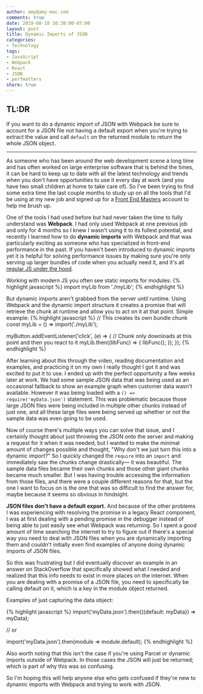 ```yaml
---
author: amy@amy-mac.com
comments: true
date: 2019-08-18 16:38:00-07:00
layout: post
title: Dynamic Imports of JSON
categories:
- Technology
tags:
- JavaScript
- Webpack
- React
- JSON
- perfmatters
share: true
---
```

## TL:DR
If you want to do a dynamic import of JSON with Webpack be sure to account for a JSON file not having a default export when you're trying to extract the value and call `default` on the returned module to return the whole JSON object.

----

As someone who has been around the web development scene a long time and has often worked on large enterprise software that is behind the times, it can be hard to keep up to date with all the latest technology and trends when you don't have opportunities to use it every day at work (and you have two small children at home to take care of). So I've been trying to find some extra time the last couple months to study up on all the tools that I'd be using at my new job and signed up for a [Front End Masters](https://frontendmasters.com/) account to help me brush up.

One of the tools I had used before but had never taken the time to fully understand was **Webpack**. I had only used Webpack at one previous job and only for 4 months so I knew I wasn't using it to its fullest potential, and recently I learned how to do **dynamic imports** with Webpack and that was particularly exciting as someone who has specialized in front-end performance in the past. If you haven't been introduced to dynamic imports yet it is helpful for solving performance issues by making sure you're only serving up larger bundles of code when you actually need it, and it's all [regular JS under the hood](https://v8.dev/features/dynamic-import).

Working with modern JS you often see static imports for modules:
{% highlight javascript %}
import myLib from './myLib';
{% endhighlight %}

But dynamic imports aren't grabbed from the server until runtime. Using Webpack and the dynamic import structure it creates a promise that will retrieve the chunk at runtime and allow you to act on it at that point. Simple example:
{% highlight javascript %}
// This creates its own bundle chunk
const myLib = () => import('./myLib');

myButton.addEventListener('click', (e) => {
  // Chunk only downloads at this point and then you react to it
  myLib.then((libFunc) => {
    libFunc();
  });
});
{% endhighlight %}

After learning about this through the video, reading documentation and examples, and practicing it on my own I really thought I got it and was excited to put it to use. I ended up with the perfect opportunity a few weeks later at work. We had some sample JSON data that was being used as an occasional fallback to show an example graph when customer data wasn't available. However it was being loaded with a `() => require('myData.json')` statement. This was problematic because those large JSON files were being included in multiple other chunks instead of just one, and all these large files were being served up whether or not the sample data was even going to be used.

Now of course there's multiple ways you can solve that issue, and I certainly thought about just throwing the JSON onto the server and making a request for it when it was needed, but I wanted to make the minimal amount of changes possible and thought, "Why don't we just turn this into a dynamic import?" So I quickly changed the `require` into an `import` and immediately saw the chunks change drastically&mdash; it was beautiful. The sample data files became their own chunks and those other giant chunks became much smaller. But I was having trouble accessing the information from those files, and there were a couple different reasons for that, but the one I want to focus on is the one that was so difficult to find the answer for, maybe because it seems so obvious in hindsight. 

**JSON files don't have a default export.** And because of the other problems I was experiencing with resolving the promise in a legacy React component, I was at first dealing with a pending promise in the debugger instead of being able to just easily see what Webpack was returning. So I spent a good amount of time searching the internet to try to figure out if there's a special way you need to deal with JSON files when you are dynamically importing them and couldn't initially even find examples of anyone doing dynamic imports of JSON files.

So this was frustrating but I did eventually discover an example in an answer on StackOverflow that specifically showed what I needed and realized that this info needs to exist in more places on the internet. When you are dealing with a promise of a JSON file, you need to specifically be calling default on it, which is a key in the module object returned.

Examples of just capturing the data object:

{% highlight javascript %}
import('myData.json').then(({default: myData}) => myData);

// or

import('myData.json').then(module => module.default);
{% endhighlight %}

Also worth noting that this isn't the case if you're using Parcel or dynamic imports outside of Webpack. In those cases the JSON will just be returned; which is part of why this was so confusing.

So I'm hoping this will help anyone else who gets confused if they're new to dynamic imports with Webpack and trying to work with JSON.
